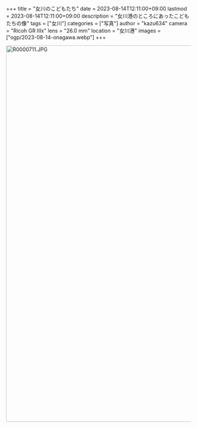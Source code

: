 +++
title = "女川のこどもたち"
date = 2023-08-14T12:11:00+09:00
lastmod = 2023-08-14T12:11:00+09:00
description = "女川港のところにあったこどもたちの像"
tags = ["女川"]
categories = ["写真"]
author = "kazu634"
camera = "Ricoh GR IIIx"
lens = "26.0 mm"
location = "女川港"
images = ["ogp/2023-08-14-onagawa.webp"]
+++

<a data-flickr-embed="true" href="https://www.flickr.com/photos/42332031@N02/53124244706/in/datetaken-public/" title="R0000711.JPG"><img src="https://live.staticflickr.com/65535/53124244706_7fc209bc7a_b.jpg" width="683" height="1024" alt="R0000711.JPG"/></a><script async src="//embedr.flickr.com/assets/client-code.js" charset="utf-8"></script>
